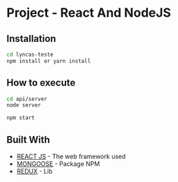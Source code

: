 # Project - React And NodeJS


## Installation

```sh
cd lyncas-teste
npm install or yarn install
```

## How to execute

```sh
cd api/server
node server
```
```sh
npm start
```

## Built With

* [REACT JS](https://reactjs.org/) - The web framework used
* [MONGOOSE](https://www.npmjs.com/package/mongoose) - Package NPM
* [REDUX](https://redux.js.org/) - Lib
